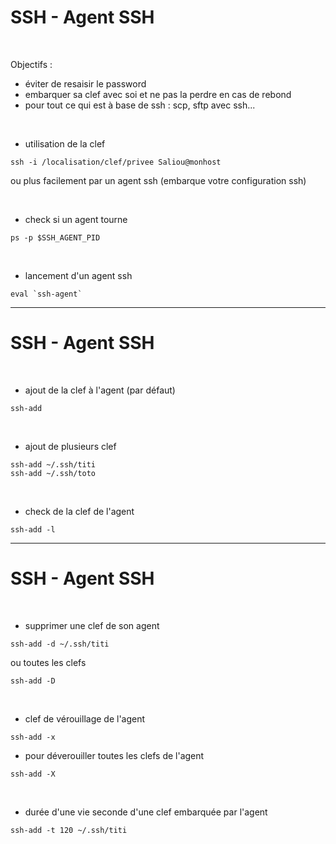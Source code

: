 # SSH - Agent SSH


<br>

Objectifs :
* éviter de resaisir le password
* embarquer sa clef avec soi et ne pas la perdre en cas de rebond
* pour tout ce qui est à base de ssh : scp, sftp avec ssh...

<br>

* utilisation de la clef

```
ssh -i /localisation/clef/privee Saliou@monhost
```

ou plus facilement par un agent ssh (embarque votre configuration ssh)

<br>

* check si un agent tourne

```
ps -p $SSH_AGENT_PID
```

<br>

* lancement d'un agent ssh

```
eval `ssh-agent`
```

---------------------------------------------------------------------------

# SSH - Agent SSH


<br>

* ajout de la clef à l'agent (par défaut)

```
ssh-add
```

<br>

* ajout de plusieurs clef

```
ssh-add ~/.ssh/titi
ssh-add ~/.ssh/toto
```


<br>

* check de la clef de l'agent

```
ssh-add -l
```

---------------------------------------------------------------------------

# SSH - Agent SSH


<br>

* supprimer une clef de son agent

```
ssh-add -d ~/.ssh/titi
```

ou toutes les clefs

```
ssh-add -D
```

<br>

* clef de vérouillage de l'agent

```
ssh-add -x
```

* pour déverouiller toutes les clefs de l'agent

```
ssh-add -X
```

<br>

* durée d'une vie seconde d'une clef embarquée par l'agent

```
ssh-add -t 120 ~/.ssh/titi
```

